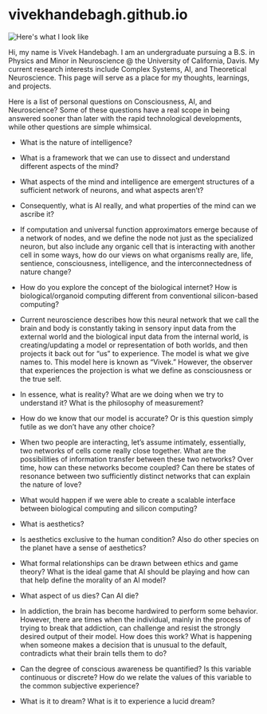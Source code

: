 # vivekhandebagh.github.io

![Here's what I look like](https://github.com/vivekhandebagh/vivekhandebagh.github.io/assets/54450878/e2c2508d-1121-4188-963c-adb429957083)

Hi, my name is Vivek Handebagh. I am an undergraduate pursuing a B.S. in Physics and Minor in Neuroscience @ the University of California, Davis.
My current research interests include Complex Systems, AI, and Theoretical Neuroscience. This page will serve as a place for my thoughts, learnings, and projects.

Here is a list of personal questions on Consciousness, AI, and Neuroscience? Some of these questions have a real scope in being answered sooner than later with the rapid technological developments, while other questions are simple whimsical.

+ What is the nature of intelligence?

+ What is a framework that we can use to dissect and understand different aspects of the mind?

+ What aspects of the mind and intelligence are emergent structures of a sufficient network of neurons, and what aspects aren’t?

+ Consequently, what is AI really, and what properties of the mind can we ascribe it?

+ If computation and universal function approximators emerge because of a network of nodes, and we define the node not just as the specialized neuron, but also include any organic cell that is interacting with another cell in some ways, how do our views on what organisms really are, life, sentience, consciousness, intelligence, and the interconnectedness of nature change?

+ How do you explore the concept of the biological internet? How is biological/organoid computing different from conventional silicon-based computing?

+ Current neuroscience describes how this neural network that we call the brain and body is constantly taking in sensory input data from the external world and the biological input data from the internal world, is creating/updating a model or representation of both worlds, and then projects it back out for “us” to experience. The model is what we give names to. This model here is known as “Vivek.” However, the observer that experiences the projection is what we define as consciousness or the true self. 

+ In essence, what is reality? What are we doing when we try to understand it? What is the philosophy of measurement?

+ How do we know that our model is accurate? Or is this question simply futile as we don’t have any other choice?

+ When two people are interacting, let’s assume intimately, essentially, two networks of cells come really close together. What are the possibilities of information transfer between these two networks? Over time, how can these networks become coupled? Can there be states of resonance between two sufficiently distinct networks that can explain the nature of love?

+ What would happen if we were able to create a scalable interface between biological computing and silicon computing?

+ What is aesthetics?

+ Is aesthetics exclusive to the human condition? Also do other species on the planet have a sense of aesthetics?

+ What formal relationships can be drawn between ethics and game theory? What is the ideal game that AI should be playing and how can that help define the morality of an AI model?

+ What aspect of us dies? Can AI die?

+ In addiction, the brain has become hardwired to perform some behavior. However, there are times when the individual, mainly in the process of trying to break that addiction, can challenge and resist the strongly desired output of their model. How does this work? What is happening when someone makes a decision that is unusual to the default, contradicts what their brain tells them to do?

+ Can the degree of conscious awareness be quantified? Is this variable continuous or discrete? How do we relate the values of this variable to the common subjective experience?

+ What is it to dream? What is it to experience a lucid dream?




